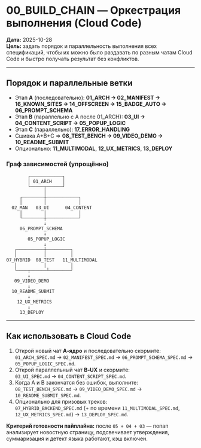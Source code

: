 # 00_BUILD_CHAIN — Оркестрация выполнения (Cloud Code)

**Дата:** 2025-10-28  
**Цель:** задать порядок и параллельность выполнения всех спецификаций, чтобы их можно было раздавать по разным чатам Cloud Code и быстро получать результат без конфликтов.

---

## Порядок и параллельные ветки

- Этап **A** (последовательно): **01_ARCH → 02_MANIFEST → 16_KNOWN_SITES → 14_OFFSCREEN → 15_BADGE_AUTO → 06_PROMPT_SCHEMA**
- Этап **B** (параллельно с A после 01_ARCH): **03_UI → 04_CONTENT_SCRIPT → 05_POPUP_LOGIC**
- Этап **C** (параллельно): **17_ERROR_HANDLING**
- Сшивка A+B+C ⇒ **08_TEST_BENCH → 09_VIDEO_DEMO → 10_README_SUBMIT**
- Опционально: **11_MULTIMODAL**, **12_UX_METRICS**, **13_DEPLOY**

### Граф зависимостей (упрощённо)
```
        ┌────────────┐
        │ 01_ARCH    │
        └─────┬──────┘
              │
     ┌────────┼────────────┐
     │        │            │
  02_MAN   03_UI      04_CONTENT
     │        │            │
     └────────┼────────────┘
              ↓
     06_PROMPT_SCHEMA
              ↓
        05_POPUP_LOGIC
              ↓
   ┌──────────┼─────────┐
   │          │         │
07_HYBRID  08_TEST   11_MULTIMODAL
   │          │         │
   └────┬──────┴────────┘
        ↓
   09_VIDEO_DEMO
        ↓
  10_README_SUBMIT
        ↓
    12_UX_METRICS
        ↓
     13_DEPLOY
```

---

## Как использовать в Cloud Code

1. Открой новый чат **A‑ядро** и последовательно скормите:  
   `01_ARCH_SPEC.md` → `02_MANIFEST_SPEC.md` → `06_PROMPT_SCHEMA_SPEC.md` → `05_POPUP_LOGIC_SPEC.md`.
2. Открой параллельный чат **B‑UX** и скормите:  
   `03_UI_SPEC.md` → `04_CONTENT_SCRIPT_SPEC.md`.
3. Когда A и B закончатся без ошибок, выполните:  
   `08_TEST_BENCH_SPEC.md` → `09_VIDEO_DEMO_SPEC.md` → `10_README_SUBMIT_SPEC.md`.
4. Опционально для призовых треков:  
   `07_HYBRID_BACKEND_SPEC.md` (+ по времени `11_MULTIMODAL_SPEC.md`, `12_UX_METRICS_SPEC.md`) → `13_DEPLOY_SPEC.md`.

**Критерий готовности пайплайна:** после `05 + 04 + 03` — попап анализирует новостную страницу, подсвечивает утверждения, суммаризация и детект языка работают, кэш включен.
